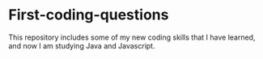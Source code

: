 # First-coding-questions

This repository includes some of my new coding skills that I have learned, and now I am studying Java and Javascript.
